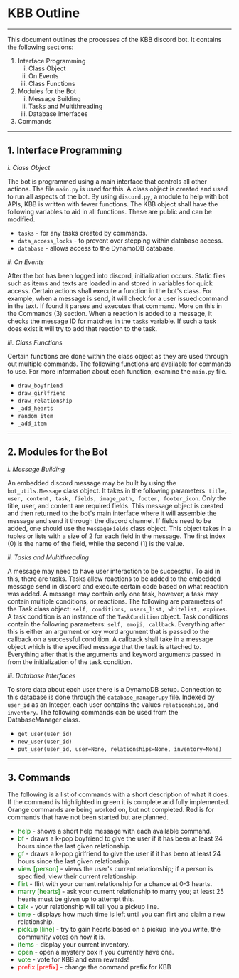 # KBB Outline

-----

This document outlines the processes of the KBB discord bot.
It contains the following sections:

 1. Interface Programming
    1. Class Object
    2. On Events
    3. Class Functions
 2. Modules for the Bot
    1. Message Building
    2. Tasks and Multithreading
    3. Database Interfaces
 3. Commands

-----

## 1. Interface Programming

*i. Class Object*

The bot is programmed using a main interface that controls all other actions.
The file `main.py` is used for this.
A class object is created and used to run all aspects of the bot.
By using `discord.py`, a module to help with bot APIs, KBB is written with fewer functions.
The KBB object shall have the following variables to aid in all functions.
These are public and can be modified.

 + `tasks` - for any tasks created by commands.
 + `data_access_locks` - to prevent over stepping within database access.
 + `database` - allows access to the DynamoDB database.

*ii. On Events*

After the bot has been logged into discord, initialization occurs.
Static files such as items and texts are loaded in and stored in variables for quick access.
Certain actions shall execute a function in the bot's class.
For example, when a message is send, it will check for a user issued command in the text.
If found it parses and executes that command.
More on this in the Commands (3) section.
When a reaction is added to a message, it checks the message ID for matches in the `tasks` variable.
If such a task does exist it will try to add that reaction to the task.

*iii. Class Functions*

Certain functions are done within the class object as they are used through out multiple commands.
The following functions are available for commands to use.
For more information about each function, examine the `main.py` file.

 + `draw_boyfriend`
 + `draw_girlfriend`
 + `draw_relationship`
 + `_add_hearts`
 + `random_item`
 + `_add_item`

-----

## 2. Modules for the Bot

*i. Message Building*

An embedded discord message may be built by using the `bot_utils.Message` class object.
It takes in the following parameters: `title, user, content, task, fields, image_path, footer, footer_icon`.
Only the title, user, and content are required fields.
This message object is created and then returned to the bot's main interface where it will assemble the message and send it through the discord channel.
If fields need to be added, one should use the `MessageFields` class object.
This object takes in a tuples or lists with a size of 2 for each field in the message.
The first index (0) is the name of the field, while the second (1) is the value.

*ii. Tasks and Multithreading*

A message may need to have user interaction to be successful.
To aid in this, there are tasks.
Tasks allow reactions to be added to the embedded message send in discord and execute certain code based on what reaction was added.
A message may contain only one task, however, a task may contain multiple conditions, or reactions.
The following are parameters of the Task class object: `self, conditions, users_list, whitelist, expires`.
A task condition is an instance of the `TaskCondition` object.
Task conditions contain the following parameters: `self, emoji, callback`.
Everything after this is either an argument or key word argument that is passed to the callback on a successful condition.
A callback shall take in a message object which is the specified message that the task is attached to.
Everything after that is the arguments and keyword arguments passed in from the initialization of the task condition.

*iii. Database Interfaces*

To store data about each user there is a DynamoDB setup.
Connection to this database is done through the `database_manager.py` file.
Indexed by `user_id` as an Integer, each user contains the values `relationships`, and `inventory`.
The following commands can be used from the DatabaseManager class.

 + `get_user(user_id)`
 + `new_user(user_id)`
 + `put_user(user_id, user=None, relationships=None, inventory=None)`

-----

## 3. Commands

The following is a list of commands with a short description of what it does.
If the command is highlighted in green it is complete and fully implemented.
Orange commands are being worked on, but not completed.
Red is for commands that have not been started but are planned.

 + <fin>help</fin> - shows a short help message with each available command.
 + <fin>bf</fin> - draws a k-pop boyfriend to give the user if it has been at least 24 hours since the last given relationship.
 + <fin>gf</fin> - draws a k-pop girlfriend to give the user if it has been at least 24 hours since the last given relationship.
 + <fin>view [person]</fin> - views the user's current relationship; if a person is specified, view their current relationship.
 + <fin>flirt</fin> - flirt with your current relationship for a chance at 0-3 hearts.
 + <fin>marry [hearts]</fin> - ask your current relationship to marry you; at least 25 hearts must be given up to attempt this.
 + <fin>talk</fin> - your relationship will tell you a pickup line.
 + <fin>time</fin> - displays how much time is left until you can flirt and claim a new relationship.
 + <fin>pickup [line]</fin> - try to gain hearts based on a pickup line you write, the community votes on how it is.
 + <fin>items</fin> - display your current inventory.
 + <fin>open</fin> - open a mystery box if you currently have one.
 + <fin>vote</fin> - vote for KBB and earn rewards!
 + <nst>prefix [prefix]</nst> - change the command prefix for KBB

<style>
li>ol>li{
    list-style-type:lower-roman;
}
fin{
    color:green;
}
inc{
    color:orange;
}
nst{
    color:red;
}
</style>